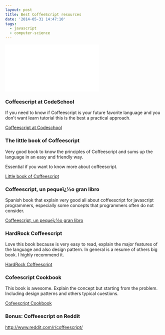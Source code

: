 ```yaml
---
layout: post
title: Best CoffeeScript resources
date: '2014-05-31 14:47:10'
tags:
  - javascript
  - computer-science
---
```


![](/images/best-coffeescript-resources/projectsdesigncoffee-script_logo-01.html)

### Coffeescript at CodeSchool

If you need to know if Coffeescript is your future favorite language and you don't want learn tutorial this is the best a practical approach.

[Coffeescript at Codeschool](https://www.codeschool.com/courses/coffeescript)

### The little book of Coffeescript

Very good book to know the principles of Coffeescript and sums up the language in an easy and friendly way.

Essential if you want to know more about coffeescript.

[Little book of Coffeescript](https://arcturo.github.io/library/coffeescript/index.html)

### Coffeescript, un pequeï¿½o gran libro

Spanish book that explain very good all about coffeescript for javascript programmers, especially some concepts that programmers often do not consider.

[Coffeescript, un pequeï¿½o gran libro](https://leanpub.com/coffeescript)

### HardRock Coffeescript

Love this book because is very easy to read, explain the major features of the language and also design pattern. In general is a resume of others big book. I highly recommend it.

[HardRock Coffeescript](http://hardrockcoffeescript.org/)


### Cofeescript Cookbook

This book is awesome. Explain the concept but starting from the problem. Including design patterns and others typical cuestions.

[Cofeescript Cookbook](http://coffeescriptcookbook.com/)

### Bonus: Coffeescript on Reddit

http://www.reddit.com/r/coffeescript/

